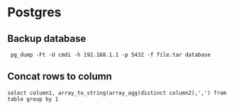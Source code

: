 # Postgres

## Backup database

```text
 pg_dump -Ft -U cmdi -h 192.168.1.1 -p 5432 -f file.tar database
```

## Concat rows to column

```text
select column1, array_to_string(array_agg(distinct column2),',') from table group by 1
```

